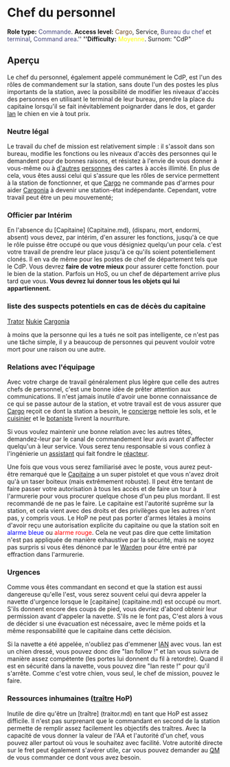 # Chef du personnel
**Role type:** <font color= "#45467d">Commande</font>. **Access level:** <font color="#734823">Cargo</font>, Service, <font color="#45467d">Bureau du chef</font> et <font color="#45467d">terminal</font>, <font color="#45467d">Command area</font>.'' **''Difficulty:** <font color="Yellow">Moyenne</font>. Surnom: "CdP"


## Aperçu


Le chef du personnel, également appelé communément le CdP, est l'un des rôles de commandement sur la station, sans doute l'un des postes les plus importants de la station, avec la possibilité de modifier les niveaux d'accès des personnes en utilisant le terminal de leur bureau, prendre la place du capitaine lorsqu'il se fait inévitablement poignarder dans le dos, et garder [Ian](\4_Univers\Mobs\Ian.md) le chien en vie à tout prix.

### Neutre légal

Le travail du chef de mission est relativement simple : il s'assoit dans son bureau, modifie les fonctions ou les niveaux d'accès des personnes qui le demandent pour de bonnes raisons, et résistez à l'envie de vous donner à vous-même ou à [d'autres](\3_HowToPlay\jobs\Entertainment_Roles\Clown.md) [personnes](\3_HowToPlay\jobs\Service_roles\Assistant.md) des cartes à accès illimité. En plus de cela, vous êtes aussi celui qui s'assure que les rôles de service permettent à la station de fonctionner, et que [Cargo](\3_HowToPlay\jobs\Cargo_roles\Cargo-Technician.md) ne commande pas d'armes pour aider [Cargonia](Cargonia.md) à devenir une station-état indépendante. Cependant, votre travail peut être un peu mouvementé;


### Officier par Intérim

En l'absence du [Capitaine] (Capitaine.md), (disparu, mort, endormi, absent) vous devez, par intérim, d'en assurer les fonctions, jusqu'à ce que le rôle puisse être occupé ou que vous désigniez quelqu'un pour cela. c'est votre travail de prendre leur place jusqu'à ce qu'ils soient potentiellement clonés. Il en va de même pour les postes de chef de département tels que le CdP.
Vous devrez **faire de votre mieux** pour assurer cette fonction. pour le bien de la station. Parfois un HoS, ou un chef de département arrive plus tard que vous.
**Vous devrez lui donner tous les objets qui lui appartiennent.**


### liste des suspects potentiels en cas de décès du capitaine
[Trator](\5_Dev\routine1.0.5\Antagoniste\Traitor.md) [Nukie](Nuclear%20Operative.md) [Cargonia](Cargonia.md)

à moins que la personne qui les a tués ne soit pas intelligente, ce n'est pas une tâche simple, il y a beaucoup de personnes qui peuvent vouloir votre mort pour une raison ou une autre.

### Relations avec l'équipage

Avec votre charge de travail généralement plus légère que celle des autres chefs de personnel, c'est une bonne idée de prêter attention aux communications. Il n'est jamais inutile d'avoir une bonne connaissance de ce qui se passe autour de la station, et votre travail est de vous assurer que [Cargo](\3_HowToPlay\jobs\Cargo_roles\Quartermaster.md) reçoit ce dont la station a besoin, le [concierge](\3_HowToPlay\jobs\Service_roles\Janitor.md) nettoie les sols, et le [cuisinier](\3_HowToPlay\jobs\Service_roles\Cook.md) et le [botaniste](\3_HowToPlay\jobs\Service_roles\Botanist.md) livrent la nourriture.

Si vous voulez maintenir une bonne relation avec les autres têtes, demandez-leur par le canal de commandement leur avis avant d'affecter quelqu'un à leur service. Vous serez tenu responsable si vous confiez à l'ingénierie un [assistant](\3_HowToPlay\jobs\Service_roles\Assistant.md) qui fait fondre le [réacteur](Guide-du-réacteur-nucléaire.md).

Une fois que vous vous serez familiarisé avec le poste, vous aurez peut-être remarqué que le [Capitaine](\3_HowToPlay\jobs\Command_role\Captain.md) a un super pistolet et que vous n'avez droit qu'à un taser boiteux (mais extrêmement robuste). Il peut être tentant de faire passer votre autorisation à tous les accès et de faire un tour à l'armurerie pour vous procurer quelque chose d'un peu plus mordant. Il est recommandé de ne pas le faire. Le capitaine est l'autorité suprême sur la station, et cela vient avec des droits et des privilèges que les autres n'ont pas, y compris vous. Le HoP ne peut pas porter d'armes létales à moins d'avoir reçu une autorisation explicite du capitaine ou que la station soit en <font color="blue">alarme bleue</font> ou <font color="red">alarme rouge</font>. Cela ne veut pas dire que cette limitation n'est pas appliquée de manière exhaustive par la sécurité, mais ne soyez pas surpris si vous êtes dénoncé par le [Warden](\3_HowToPlay\jobs\Security_roles\Warden.md) pour être entré par effraction dans l'armurerie.


### Urgences

Comme vous êtes commandant en second et que la station est aussi dangereuse qu'elle l'est, vous serez souvent celui qui devra appeler la navette d'urgence lorsque le [capitaine] (capitaine.md) est occupé ou mort. S'ils donnent encore des coups de pied, vous devriez d'abord obtenir leur permission avant d'appeler la navette. S'ils ne le font pas, C'est alors à vous de décider si une évacuation est nécessaire, avec le même poids et la même responsabilité que le capitaine dans cette décision.

Si la navette a été appelée, n'oubliez pas d'emmener [IAN](\4_Univers\Mobs\Ian.md) avec vous. Ian est un chien dressé, vous pouvez donc dire "Ian follow !" et Ian vous suivra de manière assez compétente (les portes lui donnent du fil à retordre). Quand il est en sécurité dans la navette, vous pouvez dire "Ian reste !" pour qu'il s'arrête. Comme c'est votre chien, vous seul, le chef de mission, pouvez le faire. 


### Ressources inhumaines ([traître](traître.md) HoP)

Inutile de dire qu'être un [traître] (traitor.md) en tant que HoP est assez difficile. Il n'est pas surprenant que le commandant en second de la station permette de remplir assez facilement les objectifs des traîtres. Avec la capacité de vous donner la valeur de l'AA et l'autorité d'un chef, vous pouvez aller partout où vous le souhaitez avec facilité. Votre autorité directe sur le fret peut également s'avérer utile, car vous pouvez demander au [QM](quartermaster.md) de vous commander ce dont vous avez besoin. 